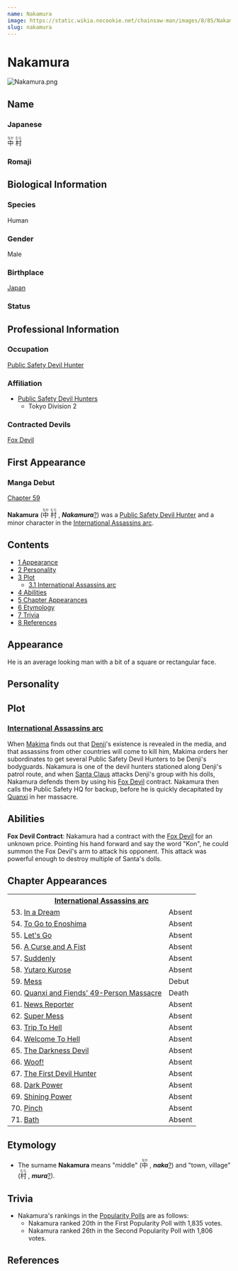 ```yaml
---
name: Nakamura
image: https://static.wikia.nocookie.net/chainsaw-man/images/8/85/Nakamura.png
slug: nakamura
---
```


# Nakamura

![](https://static.wikia.nocookie.net/chainsaw-man/images/8/85/Nakamura.png "Nakamura.png")

## Name

### Japanese

<ruby lang="ja"><rb>中</rb><rp> (</rp><rt>なか</rt><rp>) </rp></ruby> <ruby lang="ja"><rb>村</rb><rp> (</rp><rt>むら</rt><rp>)</rp></ruby>

### Romaji

## Biological Information

### Species

Human

### Gender

Male

### Birthplace

[Japan](/world#japan "World")

### Status

## Professional Information

### Occupation

[Public Safety Devil Hunter](/devil-hunter#public-safety-devil-hunters "Devil Hunter")

### Affiliation

-   [Public Safety Devil Hunters](/devil-hunter#public-safety-devil-hunters "Devil Hunter")
    -   Tokyo Division 2

### Contracted Devils

[Fox Devil](/fox-devil "Fox Devil")

## First Appearance

### Manga Debut

[Chapter 59](/chapter-59 "Chapter 59")

**Nakamura** (<ruby lang="ja"><rb>中</rb><rp> (</rp><rt>なか</rt><rp>) </rp></ruby> <ruby lang="ja"><rb>村</rb><rp> (</rp><rt>むら</rt><rp>) </rp></ruby> , _****Nakamura****_[?](http://en.wikipedia.org/wiki/Help:Installing_Japanese_character_sets "wikipedia:Help:Installing Japanese character sets")) was a [Public Safety Devil Hunter](/devil-hunter "Devil Hunter") and a minor character in the [International Assassins arc](/international-assassins-arc "International Assassins arc").

## Contents

-   [1 Appearance](#Appearance)
-   [2 Personality](#Personality)
-   [3 Plot](#Plot)
    -   [3.1 International Assassins arc](#International_Assassins_arc)
-   [4 Abilities](#Abilities)
-   [5 Chapter Appearances](#Chapter_Appearances)
-   [6 Etymology](#Etymology)
-   [7 Trivia](#Trivia)
-   [8 References](#References)

## Appearance

He is an average looking man with a bit of a square or rectangular face.

## Personality

## Plot

### [International Assassins arc](/international-assassins-arc "International Assassins arc")

When [Makima](/makima "Makima") finds out that [Denji](/denji "Denji")'s existence is revealed in the media, and that assassins from other countries will come to kill him, Makima orders her subordinates to get several Public Safety Devil Hunters to be Denji's bodyguards. Nakamura is one of the devil hunters stationed along Denji's patrol route, and when [Santa Claus](/santa-claus "Santa Claus") attacks Denji's group with his dolls, Nakamura defends them by using his [Fox Devil](/fox-devil "Fox Devil") contract. Nakamura then calls the Public Safety HQ for backup, before he is quickly decapitated by [Quanxi](/quanxi "Quanxi") in her massacre.

## Abilities

**Fox Devil Contract**: Nakamura had a contract with the [Fox Devil](/fox-devil "Fox Devil") for an unknown price. Pointing his hand forward and say the word "Kon", he could summon the Fox Devil's arm to attack his opponent. This attack was powerful enough to destroy multiple of Santa's dolls.

## Chapter Appearances

<table><tbody><tr><th colspan="2"><center><a href="/international-assassins-arc" title="International Assassins arc"><span>International Assassins arc</span></a></center></th></tr><tr><td>53. <a href="/chapter-53" title="Chapter 53">In a Dream</a></td><td><span>Absent</span></td></tr><tr><td>54. <a href="/chapter-54" title="Chapter 54">To Go to Enoshima</a></td><td><span>Absent</span></td></tr><tr><td>55. <a href="/chapter-55" title="Chapter 55">Let's Go</a></td><td><span>Absent</span></td></tr><tr><td>56. <a href="/chapter-56" title="Chapter 56">A Curse and A Fist</a></td><td><span>Absent</span></td></tr><tr><td>57. <a href="/chapter-57" title="Chapter 57">Suddenly</a></td><td><span>Absent</span></td></tr><tr><td>58. <a href="/chapter-58" title="Chapter 58">Yutaro Kurose</a></td><td><span>Absent</span></td></tr><tr><td>59. <a href="/chapter-59" title="Chapter 59">Mess</a></td><td><span>Debut</span></td></tr><tr><td>60. <a href="/chapter-60" title="Chapter 60">Quanxi and Fiends' 49-Person Massacre</a></td><td><span>Death</span></td></tr><tr><td>61. <a href="/chapter-61" title="Chapter 61">News Reporter</a></td><td><span>Absent</span></td></tr><tr><td>62. <a href="/chapter-62" title="Chapter 62">Super Mess</a></td><td><span>Absent</span></td></tr><tr><td>63. <a href="/chapter-63" title="Chapter 63">Trip To Hell</a></td><td><span>Absent</span></td></tr><tr><td>64. <a href="/chapter-64" title="Chapter 64">Welcome To Hell</a></td><td><span>Absent</span></td></tr><tr><td>65. <a href="/chapter-65" title="Chapter 65">The Darkness Devil</a></td><td><span>Absent</span></td></tr><tr><td>66. <a href="/chapter-66" title="Chapter 66">Woof!</a></td><td><span>Absent</span></td></tr><tr><td>67. <a href="/chapter-67" title="Chapter 67">The First Devil Hunter</a></td><td><span>Absent</span></td></tr><tr><td>68. <a href="/chapter-68" title="Chapter 68">Dark Power</a></td><td><span>Absent</span></td></tr><tr><td>69. <a href="/chapter-69" title="Chapter 69">Shining Power</a></td><td><span>Absent</span></td></tr><tr><td>70. <a href="/chapter-70" title="Chapter 70">Pinch</a></td><td><span>Absent</span></td></tr><tr><td>71. <a href="/chapter-71" title="Chapter 71">Bath</a></td><td><span>Absent</span></td></tr></tbody></table>

## Etymology

-   The surname **Nakamura** means "middle" (<ruby lang="ja"><rb>中</rb><rp> (</rp><rt>なか</rt><rp>) </rp></ruby> , _**naka**_[?](http://en.wikipedia.org/wiki/Help:Installing_Japanese_character_sets "wikipedia:Help:Installing Japanese character sets")) and "town, village" (<ruby lang="ja"><rb>村</rb><rp> (</rp><rt>むら</rt><rp>) </rp></ruby> , _**mura**_[?](http://en.wikipedia.org/wiki/Help:Installing_Japanese_character_sets "wikipedia:Help:Installing Japanese character sets")).

## Trivia

-   Nakamura's rankings in the [Popularity Polls](/popularity-polls "Popularity Polls") are as follows:
    -   Nakamura ranked 20th in the First Popularity Poll with 1,835 votes.
    -   Nakamura ranked 26th in the Second Popularity Poll with 1,806 votes.

## References